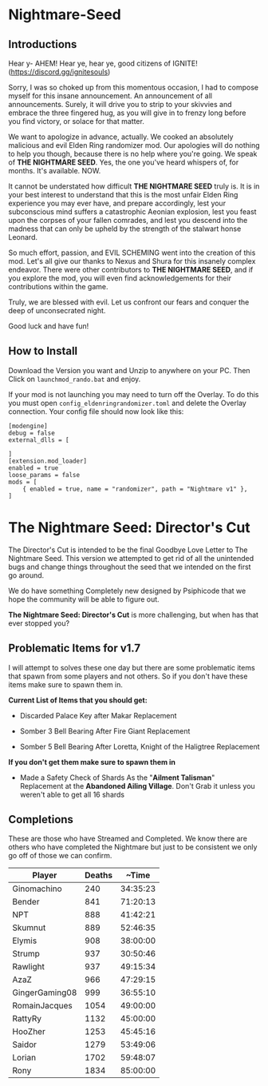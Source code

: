 # Nightmare-Seed

## Introductions
Hear y- AHEM!
Hear ye, hear ye, good citizens of IGNITE! (https://discord.gg/ignitesouls)

Sorry, I was so choked up from this momentous occasion, I had to compose myself for this insane announcement. An announcement of all announcements. Surely, it will drive you to strip to your skivvies and embrace the three fingered hug, as you will give in to frenzy long before you find victory, or solace for that matter.

We want to apologize in advance, actually. We cooked an absolutely malicious and evil Elden Ring randomizer mod. Our apologies will do nothing to help you though, because there is no help where you're going. We speak of **THE NIGHTMARE SEED**. Yes, the one you've heard whispers of, for months. It's available. NOW.

It cannot be understated how difficult **THE NIGHTMARE SEED** truly is. It is in your best interest to understand that this is the most unfair Elden Ring experience you may ever have, and prepare accordingly, lest your subconscious mind suffers a catastrophic Aeonian explosion, lest you feast upon the corpses of your fallen comrades, and lest you descend into the madness that can only be upheld by the strength of the stalwart honse Leonard.

So much effort, passion, and EVIL SCHEMING went into the creation of this mod. Let's all give our thanks to Nexus  and Shura for this insanely complex endeavor. There were other contributors to **THE NIGHTMARE SEED**, and if you explore the mod, you will even find acknowledgements for their contributions within the game.

Truly, we are blessed with evil. Let us confront our fears and conquer the deep of unconsecrated night.

Good luck and have fun!

## How to Install 
Download the Version you want and Unzip to anywhere on your PC. Then Click on `launchmod_rando.bat` and enjoy.

If your mod is not launching you may need to turn off the Overlay.
To do this you must open `config_eldenringrandomizer.toml` and delete the Overlay connection. Your config file should now look like this:

```
[modengine]
debug = false
external_dlls = [
	
]
[extension.mod_loader]
enabled = true
loose_params = false
mods = [
    { enabled = true, name = "randomizer", path = "Nightmare v1" },
]
```
# The Nightmare Seed: Director's Cut
The Director's Cut is intended to be the final Goodbye Love Letter to The Nightmare Seed. This version we attempted to get rid of all the unintended bugs and change things throughout the seed that we intended on the first go around. 

We do have something Completely new designed by Psiphicode that we hope the community will be able to figure out. 

**The Nightmare Seed: Director's Cut** is more challenging, but when has that ever stopped you?


## Problematic Items for v1.7
I will attempt to solves these one day but there are some problematic items that spawn from some players and not others. So if you don't have these items make sure to spawn them in.

**Current List of Items that you should get:**

- Discarded Palace Key after Makar Replacement

- Somber 3 Bell Bearing After Fire Giant Replacement

- Somber 5 Bell Bearing After Loretta, Knight of the Haligtree Replacement

**If you don't get them make sure to spawn them in**

- Made a Safety Check of Shards As the "**Ailment Talisman**" Replacement at the **Abandoned Ailing Village**. Don't Grab it unless you weren't able to get all 16 shards


## Completions
These are those who have Streamed and Completed. We know there are others who have completed the Nightmare but just to be consistent we only go off of those we can confirm.


| Player         | Deaths | ~Time    |
| -------------- | ------ | -------- |
| Ginomachino    | 240    | 34:35:23 |
| Bender         | 841    | 71:20:13 |
| NPT            | 888    | 41:42:21 |
| Skumnut        | 889    | 52:46:35 |
| Elymis         | 908    | 38:00:00 |
| Strump         | 937    | 30:50:46 |
| Rawlight       | 937    | 49:15:34 |
| AzaZ           | 966    | 47:29:15 |
| GingerGaming08 | 999    | 36:55:10 |
| RomainJacques  | 1054   | 49:00:00 |
| RattyRy        | 1132   | 45:00:00 |
| HooZher        | 1253   | 45:45:16 |
| Saidor         | 1279   | 53:49:06 |
| Lorian         | 1702   | 59:48:07 |
| Rony           | 1834   | 85:00:00 |
